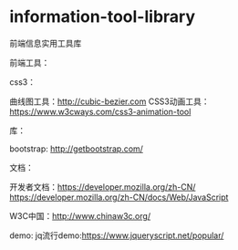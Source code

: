# information-tool-library
前端信息实用工具库

前端工具：

css3：

 曲线图工具：http://cubic-bezier.com
 CSS3动画工具：https://www.w3cways.com/css3-animation-tool
 
 
 库：
 
bootstrap: http://getbootstrap.com/
 
 
文档：

开发者文档：https://developer.mozilla.org/zh-CN/
https://developer.mozilla.org/zh-CN/docs/Web/JavaScript

W3C中国：http://www.chinaw3c.org/

demo:
jq流行demo:https://www.jqueryscript.net/popular/
 

